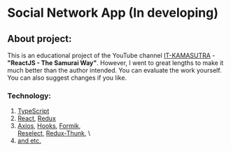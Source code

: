 # Social Network App (In developing)

## About project:
This is an educational project of the YouTube channel [IT-KAMASUTRA](https://www.youtube.com/channel/UCTW0FUhT0m-Bqg2trTbSs0g) - <b>"ReactJS - The Samurai Way"</b>. However, I went to great lengths to make it much better than the author intended. You can evaluate the work yourself. You can also suggest changes if you like.

### Technology:
1) [TypeScript](https://www.typescriptlang.org)
2) [React](https://reactjs.org/), [Redux](https://redux.js.org/)
3) [Axios](https://axios-http.com/), [Hooks](https://reactjs.org/docs/hooks-intro.html), [Formik](https://formik.org), \
   [Reselect](https://github.com/reduxjs/reselect), [Redux-Thunk](https://github.com/reduxjs/redux-thunk), \
5) [and etc.](https://github.com/m7mark/social-net/blob/master/package.json)
